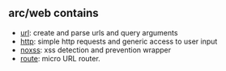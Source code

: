 arc/web contains
------------------
- [url](arc-url.md): create and parse urls and query arguments
- [http](arc-http.md): simple http requests and generic access to user input
- [noxss](arc-noxss.md): xss detection and prevention wrapper
- [route](arc-route.md): micro URL router.

